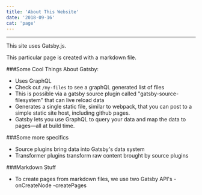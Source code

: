 ```yaml
---
title: 'About This Website'
date: '2018-09-16'
cat: 'page'
---
```


---

This site uses Gatsby.js.

This particular page is created with a markdown file.

###Some Cool Things About Gatsby:

- Uses GraphQL
- Check out `/my-files` to see a graphQL generated list of files
- This is possible via a gatsby source plugin called "gatsby-source-filesystem" that can live reload data
- Generates a single static file, similar to webpack, that you can post to a simple static site host, including github pages.
- Gatsby lets you use GraphQL to query your data and map the data to pages—all at build time.

###Some more specifics

- Source plugins bring data into Gatsby's data system
- Transformer plugins transform raw content brought by source plugins

###Markdown Stuff

- To create pages from markdown files, we use two Gatsby API's
  -onCreateNode
  -createPages
